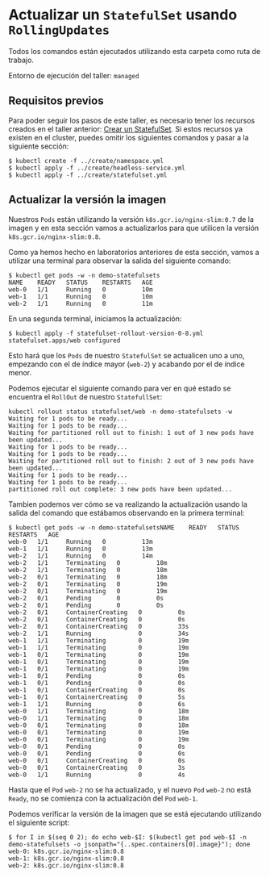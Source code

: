 # Actualizar un `StatefulSet` usando `RollingUpdates`

Todos los comandos están ejecutados utilizando esta carpeta como ruta de trabajo.

Entorno de ejecución del taller: `managed`

## Requisitos previos

Para poder seguir los pasos de este taller, es necesario tener los recursos creados en el taller
anterior: [Crear un StatefulSet](../create). Si estos recursos ya existen en el cluster, puedes
omitir los siguientes comandos y pasar a la siguiente sección:

```shell
$ kubectl create -f ../create/namespace.yml
$ kubectl apply -f ../create/headless-service.yml
$ kubectl apply -f ../create/statefulset.yml
```

## Actualizar la versión la imagen

Nuestros `Pods` están utilizando la versión `k8s.gcr.io/nginx-slim:0.7` de la imagen
y en esta sección vamos a actualizarlos para que utilicen la versión
`k8s.gcr.io/nginx-slim:0.8`.

Como ya hemos hecho en laboratorios anteriores de esta sección, vamos a utilizar una
terminal para observar la salida del siguiente comando:

```shell
$ kubectl get pods -w -n demo-statefulsets
NAME    READY   STATUS    RESTARTS   AGE
web-0   1/1     Running   0          10m
web-1   1/1     Running   0          10m
web-2   1/1     Running   0          11m
```

En una segunda terminal, iniciamos la actualización:

```shell
$ kubectl apply -f statefulset-rollout-version-0-8.yml
statefulset.apps/web configured
```

Esto hará que los `Pods` de nuestro `StatefulSet` se actualicen uno a uno, empezando
con el de índice mayor (`web-2`) y acabando por el de índice menor.

Podemos ejecutar el siguiente comando para ver en qué estado se encuentra el
`RollOut` de nuestro `StatefullSet`:

```shell
kubectl rollout status statefulset/web -n demo-statefulsets -w
Waiting for 1 pods to be ready...
Waiting for 1 pods to be ready...
Waiting for partitioned roll out to finish: 1 out of 3 new pods have been updated...
Waiting for 1 pods to be ready...
Waiting for 1 pods to be ready...
Waiting for partitioned roll out to finish: 2 out of 3 new pods have been updated...
Waiting for 1 pods to be ready...
Waiting for 1 pods to be ready...
partitioned roll out complete: 3 new pods have been updated...
```

Tambien podemos ver cómo se va realizando la actualización usando la salida del
comando que estábamos observando en la primera terminal:

```shell
$ kubectl get pods -w -n demo-statefulsetsNAME    READY   STATUS    RESTARTS   AGE
web-0   1/1     Running   0          13m
web-1   1/1     Running   0          13m
web-2   1/1     Running   0          14m
web-2   1/1     Terminating   0          18m
web-2   1/1     Terminating   0          18m
web-2   0/1     Terminating   0          18m
web-2   0/1     Terminating   0          19m
web-2   0/1     Terminating   0          19m
web-2   0/1     Pending       0          0s
web-2   0/1     Pending       0          0s
web-2   0/1     ContainerCreating   0          0s
web-2   0/1     ContainerCreating   0          0s
web-2   0/1     ContainerCreating   0          33s
web-2   1/1     Running             0          34s
web-1   1/1     Terminating         0          19m
web-1   1/1     Terminating         0          19m
web-1   0/1     Terminating         0          19m
web-1   0/1     Terminating         0          19m
web-1   0/1     Terminating         0          19m
web-1   0/1     Pending             0          0s
web-1   0/1     Pending             0          0s
web-1   0/1     ContainerCreating   0          0s
web-1   0/1     ContainerCreating   0          5s
web-1   1/1     Running             0          6s
web-0   1/1     Terminating         0          18m
web-0   1/1     Terminating         0          18m
web-0   0/1     Terminating         0          18m
web-0   0/1     Terminating         0          19m
web-0   0/1     Terminating         0          19m
web-0   0/1     Pending             0          0s
web-0   0/1     Pending             0          0s
web-0   0/1     ContainerCreating   0          0s
web-0   0/1     ContainerCreating   0          3s
web-0   1/1     Running             0          4s
```

Hasta que el `Pod` `web-2` no se ha actualizado, y el nuevo `Pod` `web-2` no
está `Ready`, no se comienza con la actualización del `Pod` `web-1`.

Podemos verificar la versión de la imagen que se está ejecutando utilizando el
siguiente script:

```shell
$ for I in $(seq 0 2); do echo web-$I: $(kubectl get pod web-$I -n demo-statefulsets -o jsonpath="{..spec.containers[0].image}"); done
web-0: k8s.gcr.io/nginx-slim:0.8
web-1: k8s.gcr.io/nginx-slim:0.8
web-2: k8s.gcr.io/nginx-slim:0.8
```

